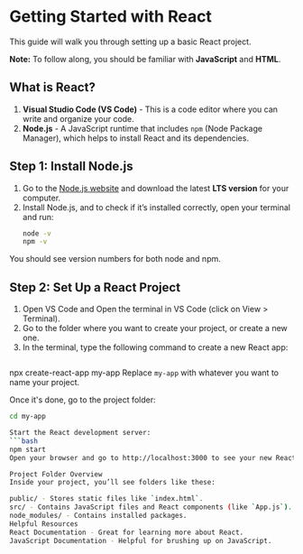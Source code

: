 # Getting Started with React

This guide will walk you through setting up a basic React project. 

**Note:** To follow along, you should be familiar with **JavaScript** and **HTML**.

## What is React?

1. **Visual Studio Code (VS Code)** - This is a code editor where you can write and organize your code.
2. **Node.js** - A JavaScript runtime that includes `npm` (Node Package Manager), which helps to install React and its dependencies.

## Step 1: Install Node.js

1. Go to the [Node.js website](https://nodejs.org/) and download the latest **LTS version** for your computer.
2. Install Node.js, and to check if it’s installed correctly, open your terminal and run:
   ```bash
   node -v
   npm -v
You should see version numbers for both node and npm.

## Step 2: Set Up a React Project

1. Open VS Code and Open the terminal in VS Code (click on View > Terminal).
2. Go to the folder where you want to create your project, or create a new one.
3. In the terminal, type the following command to create a new React app:
   ```bash
npx create-react-app my-app
Replace `my-app` with whatever you want to name your project.

Once it's done, go to the project folder:
   ```bash
cd my-app

Start the React development server:
   ```bash
npm start
Open your browser and go to http://localhost:3000 to see your new React app running!

Project Folder Overview
Inside your project, you’ll see folders like these:

public/ - Stores static files like `index.html`.
src/ - Contains JavaScript files and React components (like `App.js`).
node_modules/ - Contains installed packages.
Helpful Resources
React Documentation - Great for learning more about React.
JavaScript Documentation - Helpful for brushing up on JavaScript.
